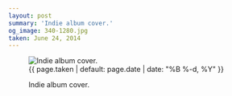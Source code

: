 ```yaml
---
layout: post
summary: 'Indie album cover.'
og_image: 340-1280.jpg
taken: June 24, 2014
---
```


<figure class="post">
<img alt="Indie album cover." sizes="(min-width: 700px) 50vw, calc(100vw - 2rem)" src="{{ site.assets_url }}/340-640.jpg" srcset="{{ site.assets_url }}/340-1280.jpg 1280w, {{ site.assets_url }}/340-960.jpg 960w, {{ site.assets_url }}/340-640.jpg 640w, {{ site.assets_url }}/340-320.jpg 320w"/>
<figcaption>
<time>{{ page.taken | default: page.date | date: "%B %-d, %Y" }}</time>
<p>Indie album cover.</p>
</figcaption>
</figure>
